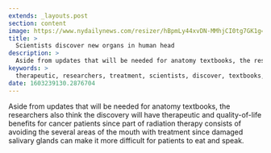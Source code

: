 ```yaml
--- 
extends: _layouts.post 
section: content 
image: https://www.nydailynews.com/resizer/hBpmLy44xvDN-MMhjCI0tg7GK1g=/1200x0/top/cloudfront-us-east-1.images.arcpublishing.com/tronc/SW4VWMA34JFZFDGBKQXQKCZX6Y.jpg 
title: > 
  Scientists discover new organs in human head 
description: > 
  Aside from updates that will be needed for anatomy textbooks, the researchers also think the discovery will have therapeutic and quality-of-life benefits for cancer patients since part of radiation therapy consists of avoiding the several areas of the mouth with treatment since damaged salivary glands can make it more difficult for patients to eat and speak. 
keywords: > 
  therapeutic, researchers, treatment, scientists, discover, textbooks, salivary, patients, speak, updates, think, human, head, organs, therapy 
date: 1603239130.2876704 
--- 
```

<div><p class=""> Aside from updates that will be needed for anatomy textbooks, the researchers also think the discovery will have therapeutic and quality-of-life benefits for cancer patients since part of radiation therapy consists of avoiding the several areas of the mouth with treatment since damaged salivary glands can make it more difficult for patients to eat and speak.</p> <p class="spaced spaced-md spaced-bottom hddn-mble"></p> <p class="spaced spaced-sm spaced-bottom hddn-dktp hddn-tbl"></p> </div>